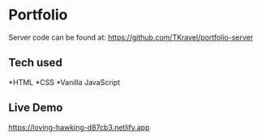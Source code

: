 # Portfolio

Server code can be found at: https://github.com/TKravel/portfolio-server

## Tech used

*HTML
*CSS
*Vanilla JavaScript

## Live Demo

https://loving-hawking-d87cb3.netlify.app
